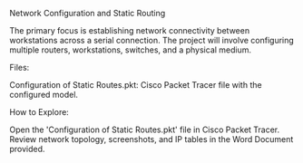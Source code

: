 Network Configuration and Static Routing

The primary focus is establishing network connectivity between workstations across a serial connection. The project will involve configuring multiple routers, workstations, switches, and a physical medium.

Files: 

Configuration of Static Routes.pkt: Cisco Packet Tracer file with the configured model.


How to Explore: 

Open the 'Configuration of Static Routes.pkt' file in Cisco Packet Tracer.
Review network topology, screenshots, and IP tables in the Word Document provided.

   
